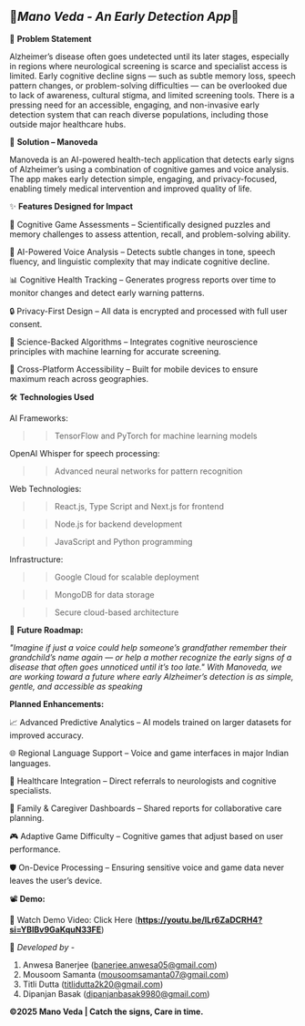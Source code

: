 ## 🧠*Mano Veda - An Early Detection App*🧠 ##


🚩 **Problem Statement**

Alzheimer’s disease often goes undetected until its later stages, especially in regions where neurological screening is scarce and specialist access is limited.
Early cognitive decline signs — such as subtle memory loss, speech pattern changes, or problem-solving difficulties — can be overlooked due to lack of awareness, cultural stigma, and limited screening tools.
There is a pressing need for an accessible, engaging, and non-invasive early detection system that can reach diverse populations, including those outside major healthcare hubs.

🎯 **Solution – Manoveda**

Manoveda is an AI-powered health-tech application that detects early signs of Alzheimer’s using a combination of cognitive games and voice analysis.
The app makes early detection simple, engaging, and privacy-focused, enabling timely medical intervention and improved quality of life.

✨ **Features Designed for Impact**

🧩 Cognitive Game Assessments – Scientifically designed puzzles and memory challenges to assess attention, recall, and problem-solving ability.

🎤 AI-Powered Voice Analysis – Detects subtle changes in tone, speech fluency, and linguistic complexity that may indicate cognitive decline.

📊 Cognitive Health Tracking – Generates progress reports over time to monitor changes and detect early warning patterns.

🔒 Privacy-First Design – All data is encrypted and processed with full user consent.

🧠 Science-Backed Algorithms – Integrates cognitive neuroscience principles with machine learning for accurate screening.

📱 Cross-Platform Accessibility – Built for mobile devices to ensure maximum reach across geographies.

🛠 **Technologies Used**

AI Frameworks:
>> TensorFlow and PyTorch for machine learning models

OpenAI Whisper for speech processing:
>> Advanced neural networks for pattern recognition

Web Technologies:
>> React.js, Type Script and Next.js for frontend

>> Node.js for backend development

>> JavaScript and Python programming

Infrastructure:
>> Google Cloud for scalable deployment

>> MongoDB for data storage

>> Secure cloud-based architecture

🌟 **Future Roadmap:**

*"Imagine if just a voice could help someone’s grandfather remember their grandchild’s name again — or help a mother recognize the early signs of a disease that often goes unnoticed until it’s too late."
 With Manoveda, we are working toward a future where early Alzheimer’s detection is as simple, gentle, and accessible as speaking*

**Planned Enhancements:**

📈 Advanced Predictive Analytics – AI models trained on larger datasets for improved accuracy.

🌐 Regional Language Support – Voice and game interfaces in major Indian languages.

🏥 Healthcare Integration – Direct referrals to neurologists and cognitive specialists.

💬 Family & Caregiver Dashboards – Shared reports for collaborative care planning.

🎮 Adaptive Game Difficulty – Cognitive games that adjust based on user performance.

🛡 On-Device Processing – Ensuring sensitive voice and game data never leaves the user’s device.

📽 **Demo:**

🎥 Watch Demo Video: Click Here (**https://youtu.be/ILr6ZaDCRH4?si=YBlBv9GaKquN33FE**)



🧠 *Developed by -*
1) Anwesa Banerjee (banerjee.anwesa05@gmail.com)
2) Mousoom Samanta (mousoomsamanta07@gmail.com)
3) Titli Dutta (titlidutta2k20@gmail.com)
4) Dipanjan Basak (dipanjanbasak9980@gmail.com)

**©2025 Mano Veda | Catch the signs, Care in time.**
